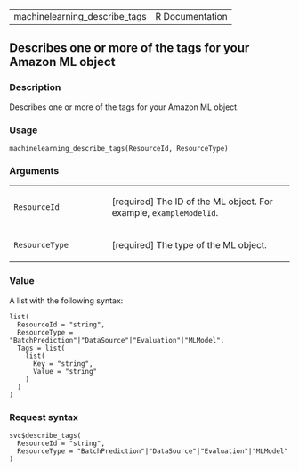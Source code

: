 <table style="width: 100%;">
<tbody>
<tr class="odd">
<td>machinelearning_describe_tags</td>
<td style="text-align: right;">R Documentation</td>
</tr>
</tbody>
</table>

## Describes one or more of the tags for your Amazon ML object

### Description

Describes one or more of the tags for your Amazon ML object.

### Usage

    machinelearning_describe_tags(ResourceId, ResourceType)

### Arguments

<table>
<colgroup>
<col style="width: 35%" />
<col style="width: 65%" />
</colgroup>
<tbody>
<tr class="odd">
<td><code
id="machinelearning_describe_tags_:_ResourceId">ResourceId</code></td>
<td><p>[required] The ID of the ML object. For example,
<code>exampleModelId</code>.</p></td>
</tr>
<tr class="even">
<td><code
id="machinelearning_describe_tags_:_ResourceType">ResourceType</code></td>
<td><p>[required] The type of the ML object.</p></td>
</tr>
</tbody>
</table>

### Value

A list with the following syntax:

    list(
      ResourceId = "string",
      ResourceType = "BatchPrediction"|"DataSource"|"Evaluation"|"MLModel",
      Tags = list(
        list(
          Key = "string",
          Value = "string"
        )
      )
    )

### Request syntax

    svc$describe_tags(
      ResourceId = "string",
      ResourceType = "BatchPrediction"|"DataSource"|"Evaluation"|"MLModel"
    )
